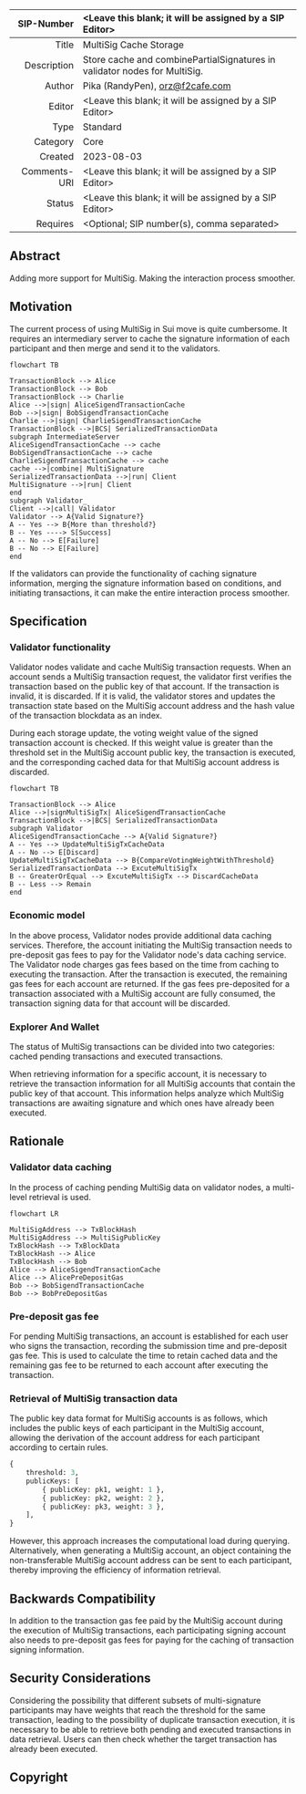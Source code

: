 | SIP-Number          | <Leave this blank; it will be assigned by a SIP Editor> |
| ---:                | :--- |
| Title               | MultiSig Cache Storage |
| Description         | Store cache and combinePartialSignatures in validator nodes for MultiSig.  |
| Author              | Pika (RandyPen), <orz@f2cafe.com> |
| Editor              | <Leave this blank; it will be assigned by a SIP Editor> |
| Type                | Standard |
| Category            | Core |
| Created             | 2023-08-03 |
| Comments-URI        | <Leave this blank; it will be assigned by a SIP Editor> |
| Status              | <Leave this blank; it will be assigned by a SIP Editor> |
| Requires            | <Optional; SIP number(s), comma separated> |



## Abstract

Adding more support for MultiSig. Making the interaction process smoother.

## Motivation

The current process of using MultiSig in Sui move is quite cumbersome. It requires an intermediary server to cache the signature information of each participant and then merge and send it to the validators.  

```mermaid
flowchart TB

TransactionBlock --> Alice
TransactionBlock --> Bob
TransactionBlock --> Charlie
Alice -->|sign| AliceSigendTransactionCache
Bob -->|sign| BobSigendTransactionCache
Charlie -->|sign| CharlieSigendTransactionCache
TransactionBlock -->|BCS| SerializedTransactionData 
subgraph IntermediateServer
AliceSigendTransactionCache --> cache
BobSigendTransactionCache --> cache
CharlieSigendTransactionCache --> cache
cache -->|combine| MultiSignature
SerializedTransactionData -->|run| Client
MultiSignature -->|run| Client
end
subgraph Validator_
Client -->|call| Validator
Validator --> A{Valid Signature?}
A -- Yes --> B{More than threshold?}
B -- Yes ----> S[Success]
A -- No --> E[Failure]
B -- No --> E[Failure]
end
```

If the validators can provide the functionality of caching signature information, merging the signature information based on conditions, and initiating transactions, it can make the entire interaction process smoother.

## Specification

### Validator functionality

Validator nodes validate and cache MultiSig transaction requests. When an account sends a MultiSig transaction request, the validator first verifies the transaction based on the public key of that account. If the transaction is invalid, it is discarded. If it is valid, the validator stores and updates the transaction state based on the MultiSig account address and the hash value of the transaction blockdata as an index. 

During each storage update, the voting weight value of the signed transaction account is checked. If this weight value is greater than the threshold set in the MultiSig account public key, the transaction is executed, and the corresponding cached data for that MultiSig account address is discarded.  

```mermaid
flowchart TB

TransactionBlock --> Alice
Alice -->|signMultiSigTx| AliceSigendTransactionCache
TransactionBlock -->|BCS| SerializedTransactionData
subgraph Validator
AliceSigendTransactionCache --> A{Valid Signature?}
A -- Yes --> UpdateMultiSigTxCacheData
A -- No --> E[Discard]
UpdateMultiSigTxCacheData --> B{CompareVotingWeightWithThreshold}
SerializedTransactionData --> ExcuteMultiSigTx
B -- GreaterOrEqual --> ExcuteMultiSigTx --> DiscardCacheData
B -- Less --> Remain
end
```

### Economic model

In the above process, Validator nodes provide additional data caching services. Therefore, the account initiating the MultiSig transaction needs to pre-deposit gas fees to pay for the Validator node's data caching service.   
The Validator node charges gas fees based on the time from caching to executing the transaction. After the transaction is executed, the remaining gas fees for each account are returned. If the gas fees pre-deposited for a transaction associated with a MultiSig account are fully consumed, the transaction signing data for that account will be discarded.  

### Explorer And Wallet

The status of MultiSig transactions can be divided into two categories: cached pending transactions and executed transactions.  

When retrieving information for a specific account, it is necessary to retrieve the transaction information for all MultiSig accounts that contain the public key of that account. This information helps analyze which MultiSig transactions are awaiting signature and which ones have already been executed.  


## Rationale

### Validator data caching

In the process of caching pending MultiSig data on validator nodes, a multi-level retrieval is used.

```mermaid
flowchart LR

MultiSigAddress --> TxBlockHash
MultiSigAddress --> MultiSigPublicKey
TxBlockHash --> TxBlockData
TxBlockHash --> Alice
TxBlockHash --> Bob
Alice --> AliceSigendTransactionCache 
Alice --> AlicePreDepositGas
Bob --> BobSigendTransactionCache
Bob --> BobPreDepositGas
```

### Pre-deposit gas fee

For pending MultiSig transactions, an account is established for each user who signs the transaction, recording the submission time and pre-deposit gas fee. This is used to calculate the time to retain cached data and the remaining gas fee to be returned to each account after executing the transaction.

### Retrieval of MultiSig transaction data

The public key data format for MultiSig accounts is as follows, which includes the public keys of each participant in the MultiSig account, allowing the derivation of the account address for each participant according to certain rules.

```python
{
    threshold: 3,
    publicKeys: [
        { publicKey: pk1, weight: 1 },
        { publicKey: pk2, weight: 2 },
        { publicKey: pk3, weight: 3 },
    ],
}
```

However, this approach increases the computational load during querying. Alternatively, when generating a MultiSig account, an object containing the non-transferable MultiSig account address can be sent to each participant, thereby improving the efficiency of information retrieval.

## Backwards Compatibility

In addition to the transaction gas fee paid by the MultiSig account during the execution of MultiSig transactions, each participating signing account also needs to pre-deposit gas fees for paying for the caching of transaction signing information.

## Security Considerations

Considering the possibility that different subsets of multi-signature participants may have weights that reach the threshold for the same transaction, leading to the possibility of duplicate transaction execution, it is necessary to be able to retrieve both pending and executed transactions in data retrieval. Users can then check whether the target transaction has already been executed.

## Copyright


